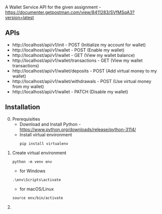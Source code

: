 A Wallet Service API for the given assignment - https://documenter.getpostman.com/view/8411283/SVfMSqA3?version=latest

## APIs
* http://localhost/api/v1/init - POST (Initialize my account for wallet)
* http://localhost/api/v1/wallet - POST (Enable my wallet)
* http://localhost/api/v1/wallet - GET (View my wallet balance)
* http://localhost/api/v1/wallet/transactions - GET (View my wallet transactions)
* http://localhost/api/v1/wallet/deposits - POST (Add virtual money to my wallet)
* http://localhost/api/v1/wallet/withdrawals - POST (Use virtual money from my wallet)
* http://localhost/api/v1/wallet - PATCH (Disable my wallet)

## Installation

0. Prerequisities
   * Download and Install Python - https://www.python.org/downloads/release/python-3114/
   * Install virtual environment
     ``` ShellScript
     pip install virtualenv
     ```
1. Create virtual environment
   ``` ShellScript
   python -m venv env
   ```
     - for Windows
     ``` ShellScript
     .\env\Scripts\activate   
     ```
     - for macOS/Linux
     ``` ShellScript
     source env/bin/activate
     ```
2. 
